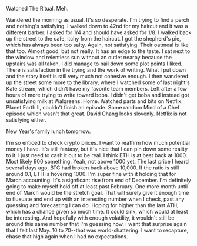 Watched The Ritual. Meh.

Wandered the morning as usual. It's so desperate. I'm trying to find a perch and nothing's satisfying. I walked down to 42nd for my haircut and it was a different barber. I asked for 1/4 and should have asked for 1/8. I walked back up the street to the cafe, itchy from the haircut. I got the shepherd's pie, which has always been too salty. Again, not satisfying. Their oatmeal is like that too. Almost good, but not really. It has an edge to the taste. I sat next to the window and relentless sun without an outlet nearby because the upstairs was all taken. I did manage to nail down some plot points I liked. There is satisfaction in the trying and the work of writing. What I put down and the story itself is still very much not cohesive enough. I then wandered up the street some more to the library, where I watched some of last night's Kate stream, which didn't have my favorite team members. Left after a few hours of more trying to write toward boba. I didn't get boba and instead got unsatisfying milk at Walgreens. Home. Watched parts and bits on Netflix. Planet Earth II, couldn't finish an episode. Some random Mind of a Chef episode which wasn't that great. David Chang looks slovenly. Netflix is not satisfying either.

New Year's family lunch tomorrow.

I'm so enticed to check crypto prices. I want to reaffirm how much potential money I have. It's still fantasy, but it's nice that I can pin down some reality to it. I just need to cash it out to be real. I think ETH is at best back at 1000. Most likely 900 something. Yeah, not above 1000 yet. The last price I heard several days ago, BTC had broken back above 10,000. If the ratio is still around 0.1, ETH is hovering 1000. I'm super fine with it holding that for March accounting. It's a signficant rise from end of December. I'm definitely going to make myself hold off at least past February. One more month until end of March would be the stretch goal. That will surely give it enough time to fluxuate and end up with an interesting number when I check, past any guessing and forecasting I can do. Hoping for higher than the last ATH, which has a chance given so much time. It could sink, which would at least be interesting. And hopefully with enough volatility, it wouldn't still be around this same number that I'm guessing now. I want that surprise again that I felt last May. 10 to 70--that was world-shattering. I want to recapture, chase that high again when I had no expectations.
